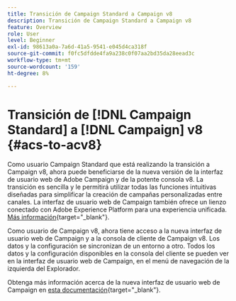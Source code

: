 ```yaml
---
title: Transición de Campaign Standard a Campaign v8
description: Transición de Campaign Standard a Campaign v8
feature: Overview
role: User
level: Beginner
exl-id: 98613a0a-7a6d-41a5-9541-e045d4ca318f
source-git-commit: f0fc5dfdde4fa9a238c0f07aa2bd35da28eead3c
workflow-type: tm+mt
source-wordcount: '159'
ht-degree: 8%

---
```


# Transición de [!DNL Campaign Standard] a [!DNL Campaign] v8 {#acs-to-acv8}

Como usuario Campaign Standard que está realizando la transición a Campaign v8, ahora puede beneficiarse de la nueva versión de la interfaz de usuario web de Adobe Campaign y de la potente consola v8. La transición es sencilla y le permitirá utilizar todas las funciones intuitivas diseñadas para simplificar la creación de campañas personalizadas entre canales. La interfaz de usuario web de Campaign también ofrece un lienzo conectado con Adobe Experience Platform para una experiencia unificada. [Más información](https://experienceleague.adobe.com/en/docs/campaign-web/v8/start/acs-migration){target="_blank"}.

Como usuario de Campaign v8, ahora tiene acceso a la nueva interfaz de usuario web de Campaign y a la consola de cliente de Campaign v8. Los datos y la configuración se sincronizan de un entorno a otro. Todos los datos y la configuración disponibles en la consola del cliente se pueden ver en la interfaz de usuario web de Campaign, en el menú de navegación de la izquierda del Explorador.

Obtenga más información acerca de la nueva interfaz de usuario web de Campaign en [esta documentación](https://experienceleague.adobe.com/docs/campaign-web/v8/campaign-web-home.html?lang=es){target="_blank"}.
